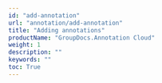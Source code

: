 ```yaml
---
id: "add-annotation"
url: "annotation/add-annotation"
title: "Adding annotations"
productName: "GroupDocs.Annotation Cloud"
weight: 1
description: ""
keywords: ""
toc: True
---
```


